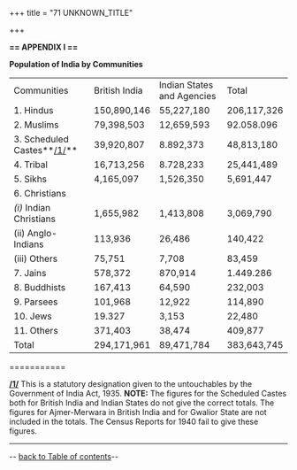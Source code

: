 +++
title = "71 UNKNOWN_TITLE"

+++


  
**== APPENDIX I ==**

**Population of India by Communities**

  

|                                     |                |                             |              |
|-------------------------------------|----------------|-----------------------------|--------------|
| Communities                        | British India | Indian States and Agencies | Total       |
| 1\. Hindus                         | 150,890,146   | 55,227,180                 | 206,117,326 |
| 2\. Muslims                        | 79,398,503    | 12,659,593                 | 92.058.096  |
| 3\. Scheduled Castes**[/1/](#n01)** | 39,920,807    | 8.892,373                  | 48,813,180  |
| 4\. Tribal                         | 16,713,256    | 8.728,233                  | 25,441,489  |
| 5\. Sikhs                          | 4,165,097     | 1,526,350                  | 5,691,447   |
| 6\. Christians                     |               |                            |             |
| *(i)* Indian Christians            | 1,655,982     | 1,413,808                  | 3,069,790   |
| \(ii\) Anglo-Indians               | 113,936       | 26,486                     | 140,422     |
| \(iii\) Others                     | 75,751        | 7,708                      | 83,459      |
| 7\. Jains                          | 578,372       | 870,914                    | 1.449.286   |
| 8\. Buddhists                      | 167,413       | 64,590                     | 232,003     |
| 9\. Parsees                        | 101,968       | 12,922                     | 114,890     |
| 10\. Jews                          | 19.327        | 3,153                      | 22,480      |
| 11\. Others                        | 371,403       | 38,474                     | 409,877     |
| Total                              | 294,171,961   | 89,471,784                  | 383,643,745 |

===========

**[/1/](#m01)** This is a statutory designation given to the
untouchables by the Government of India Act, 1935. **NOTE:** The figures
for the Scheduled Castes both for British India and Indian States do not
give the correct totals. The figures for Ajmer-Merwara in British India
and for Gwalior State are not included in the totals. The Census Reports
for 1940 fail to give these figures.

------------------------------------------------------------------------

-- [back to Table of contents](../index.html#contents)--  

